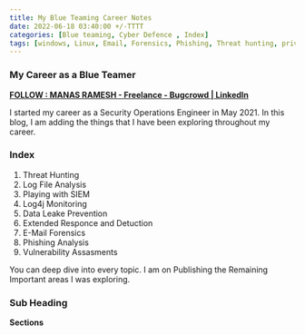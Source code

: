 ```yaml
---
title: My Blue Teaming Career Notes
date: 2022-06-18 03:40:00 +/-TTTT
categories: [Blue teaming, Cyber Defence , Index]
tags: [windows, Linux, Email, Forensics, Phishing, Threat hunting, privileage escalation, pentesting, oscp, Blue team, Index, Career, Cyber defence]     # TAG names should always be lowercase
---
```




### My Career as a Blue Teamer


[**FOLLOW : MANAS RAMESH - Freelance - Bugcrowd | LinkedIn**  
](https://www.linkedin.com/in/manas-ramesh-9a7ba4149 "https://www.linkedin.com/in/manas-ramesh-9a7ba4149")

I started my career as a Security Operations Engineer in May 2021. In this blog, I am adding the things that I have been exploring throughout my career.

### **Index**

1.  Threat Hunting
2.  Log File Analysis
3.  Playing with SIEM
4.  Log4j Monitoring
5.  Data Leake Prevention
6.  Extended Responce and Detuction
7.  E-Mail Forensics
8.  Phishing Analysis
9.  Vulnerability Assasments

You can deep dive into every topic. I am on Publishing the Remaining Important areas I was exploring.

### Sub Heading

**Sections**
